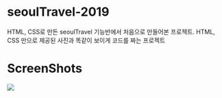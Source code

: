# seoulTravel-2019
HTML, CSS로 만든 seoulTravel
기능반에서 처음으로 만들어본 프로젝트.
HTML, CSS 만으로 제공된 사진과 똑같이 보이게 코드를 짜는 프로젝트

# ScreenShots
<img src="https://user-images.githubusercontent.com/51257552/103607725-f1f6c900-4f5c-11eb-8057-abb27d49ac5d.png"></img>
